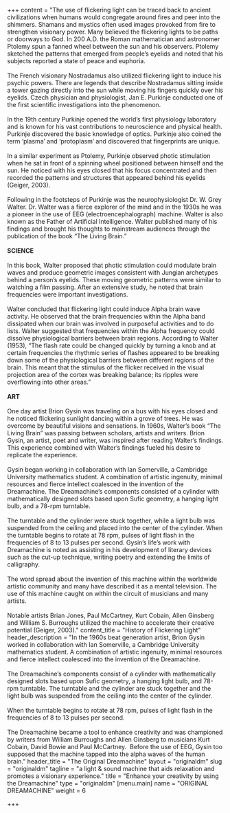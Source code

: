 +++
content = "The use of flickering light can be traced back to ancient civilizations when humans would congregate around fires and peer into the shimmers. Shamans and mystics often used images provoked from fire to strengthen visionary power. Many believed the flickering lights to be paths or doorways to God. In 200 A.D. the Roman mathematician and astronomer Ptolemy spun a fanned wheel between the sun and his observers. Ptolemy sketched the patterns that emerged from people’s eyelids and noted that his subjects reported a state of peace and euphoria.<br><br>The French visionary Nostradamus also utilized flickering light to induce his psychic powers. There are legends that describe Nostradamus sitting inside a tower gazing directly into the sun while moving his fingers quickly over his eyelids. Czech physician and physiologist, Jan E. Purkinje conducted one of the first scientific investigations into the phenomenon.<br><br>In the 19th century Purkinje opened the world’s first physiology laboratory and is known for his vast contributions to neuroscience and physical health. Purkinje discovered the basic knowledge of optics. Purkinje also coined the term ’plasma’ and ‘protoplasm’ and discovered that fingerprints are unique.<br><br>In a similar experiment as Ptolemy, Purkinje observed photic stimulation when he sat in front of a spinning wheel positioned between himself and the sun. He noticed with his eyes closed that his focus concentrated and then recorded the patterns and structures that appeared behind his eyelids (Geiger, 2003).<br><br>Following in the footsteps of Purkinje was the neurophysiologist Dr. W. Grey Walter. Dr. Walter was a fierce explorer of the mind and in the 1930s he was a pioneer in the use of EEG (electroencephalograph) machine. Walter is also known as the Father of Artificial Intelligence. Walter published many of his findings and brought his thoughts to mainstream audiences through the publication of the book “The Living Brain.”<br><br><strong>SCIENCE<br><br></strong>In this book, Walter proposed that photic stimulation could modulate brain waves and produce geometric images consistent with Jungian archetypes behind a person’s eyelids. These moving geometric patterns were similar to watching a film passing. After an extensive study, he noted that brain frequencies were important investigations.<br><br>Walter concluded that flickering light could induce Alpha brain wave activity. He observed that the brain frequencies within the Alpha band dissipated when our brain was involved in purposeful activities and to do lists. Walter suggested that frequencies within the Alpha frequency could dissolve physiological barriers between brain regions. According to Walter (1953), “The flash rate could be changed quickly by turning a knob and at certain frequencies the rhythmic series of flashes appeared to be breaking down some of the physiological barriers between different regions of the brain. This meant that the stimulus of the flicker received in the visual projection area of the cortex was breaking balance; its ripples were overflowing into other areas.”<br><br><strong>ART<br><br></strong>One day artist Brion Gysin was traveling on a bus with his eyes closed and he noticed flickering sunlight dancing within a grove of trees. He was overcome by beautiful visions and sensations. In 1960s, Walter’s book “The Living Brain” was passing between scholars, artists and writers. Brion Gysin, an artist, poet and writer, was inspired after reading Walter’s findings. This experience combined with Walter’s findings fueled his desire to replicate the experience.<br><br>Gysin began working in collaboration with Ian Somerville, a Cambridge University mathematics student. A combination of artistic ingenuity, minimal resources and fierce intellect coalesced in the invention of the Dreamachine. The Dreamachine’s components consisted of a cylinder with mathematically designed slots based upon Sufic geometry, a hanging light bulb, and a 78-rpm turntable.<br><br>The turntable and the cylinder were stuck together, while a light bulb was suspended from the ceiling and placed into the center of the cylinder. When the turntable begins to rotate at 78 rpm, pulses of light flash in the frequencies of 8 to 13 pulses per second. Gysin’s life’s work with Dreamachine is noted as assisting in his development of literary devices such as the cut-up technique, writing poetry and extending the limits of calligraphy.<br><br>The word spread about the invention of this machine within the worldwide artistic community and many have described it as a mental television. The use of this machine caught on within the circuit of musicians and many artists.<br><br>Notable artists Brian Jones, Paul McCartney, Kurt Cobain, Allen Ginsberg and William S. Burroughs utilized the machine to accelerate their creative potential (Geiger, 2003)."
content_title = "History of Flickering Light"
header_description = "In the 1960s beat generation artist, Brion Gysin worked in collaboration with Ian Somerville, a Cambridge University mathematics student. A combination of artistic ingenuity, minimal resources and fierce intellect coalesced into the invention of the Dreamachine.<br><br>The Dreamachine’s components consist of a cylinder with mathematically designed slots based upon Sufic geometry, a hanging light bulb, and 78-rpm turntable. The turntable and the cylinder are stuck together and the light bulb was suspended from the ceiling into the center of the cylinder.<br><br>When the turntable begins to rotate at 78 rpm, pulses of light flash in the frequencies of 8 to 13 pulses per second.<br><br>The Dreamachine became a tool to enhance creativity and was championed by writers from William Burroughs and Allen Ginsberg to musicians Kurt Cobain, David Bowie and Paul McCartney. &nbsp;Before the use of EEG, Gysin too supposed that the machine tapped into the alpha waves of the human brain."
header_title = "The Original Dreamachine"
layout = "originaldm"
slug = "originaldm"
tagline = "a light & sound machine that aids relaxation and promotes a visionary experience."
title = "Enhance your creativity by using the Dreamachine"
type = "originaldm"
[menu.main]
name = "ORIGINAL DREAMACHINE"
weight = 6

+++
